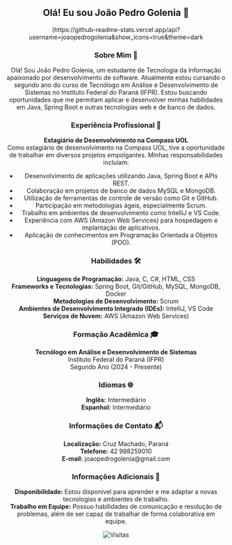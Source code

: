 <h2 align="center">Olá! Eu sou João Pedro Golenia 👋</h2>

<p align="center">
  (https://github-readme-stats.vercel.app/api?username=joaopedrogolenia&show_icons=true&theme=dark
</p>

<h3 align="center">Sobre Mim 🚀</h3>

<p align="center">
  Olá! Sou João Pedro Golenia, um estudante de Tecnologia da Informação apaixonado por desenvolvimento de software. Atualmente estou cursando o segundo ano do curso de Tecnólogo em Análise e Desenvolvimento de Sistemas no Instituto Federal do Paraná (IFPR). Estou buscando oportunidades que me permitam aplicar e desenvolver minhas habilidades em Java, Spring Boot e outras tecnologias web e de banco de dados.
</p>

<h3 align="center">Experiência Profissional 💼</h3>

<p align="center">
  <b>Estagiário de Desenvolvimento na Compass UOL</b><br>
  Como estagiário de desenvolvimento na Compass UOL, tive a oportunidade de trabalhar em diversos projetos empolgantes. Minhas responsabilidades incluíam:
</p>

<ul align="center">
  <li>Desenvolvimento de aplicações utilizando Java, Spring Boot e APIs REST.</li>
  <li>Colaboração em projetos de banco de dados MySQL e MongoDB.</li>
  <li>Utilização de ferramentas de controle de versão como Git e GitHub.</li>
  <li>Participação em metodologias ágeis, especialmente Scrum.</li>
  <li>Trabalho em ambientes de desenvolvimento como IntelliJ e VS Code.</li>
  <li>Experiência com AWS (Amazon Web Services) para hospedagem e implantação de aplicativos.</li>
  <li>Aplicação de conhecimentos em Programação Orientada a Objetos (POO).</li>
</ul>

<h3 align="center">Habilidades 🛠️</h3>

<p align="center">
  <b>Linguagens de Programação:</b> Java, C, C#, HTML, CSS<br>
  <b>Frameworks e Tecnologias:</b> Spring Boot, Git/GitHub, MySQL, MongoDB, Docker<br>
  <b>Metodologias de Desenvolvimento:</b> Scrum<br>
  <b>Ambientes de Desenvolvimento Integrado (IDEs):</b> IntelliJ, VS Code<br>
  <b>Serviços de Nuvem:</b> AWS (Amazon Web Services)
</p>

<h3 align="center">Formação Acadêmica 🎓</h3>

<p align="center">
  <b>Tecnólogo em Análise e Desenvolvimento de Sistemas</b><br>
  Instituto Federal do Paraná (IFPR)<br>
  Segundo Ano (2024 - Presente)
</p>

<h3 align="center">Idiomas 🌐</h3>

<p align="center">
  <b>Inglês:</b> Intermediário<br>
  <b>Espanhol:</b> Intermediário
</p>

<h3 align="center">Informações de Contato 📬</h3>

<p align="center">
  <b>Localização:</b> Cruz Machado, Paraná<br>
  <b>Telefone:</b> 42 998259010<br>
  <b>E-mail:</b> joaopedrogolenia@gmail.com
</p>

<h3 align="center">Informações Adicionais 📝</h3>

<p align="center">
  <b>Disponibilidade:</b> Estou disponível para aprender e me adaptar a novas tecnologias e ambientes de trabalho.<br>
  <b>Trabalho em Equipe:</b> Possuo habilidades de comunicação e resolução de problemas, além de ser capaz de trabalhar de forma colaborativa em equipe.
</p>

<p align="center">
  <img src="https://visitor-badge.laobi.icu/badge?page_id=joaopedrogolenia" alt="Visitas" />
</p>
